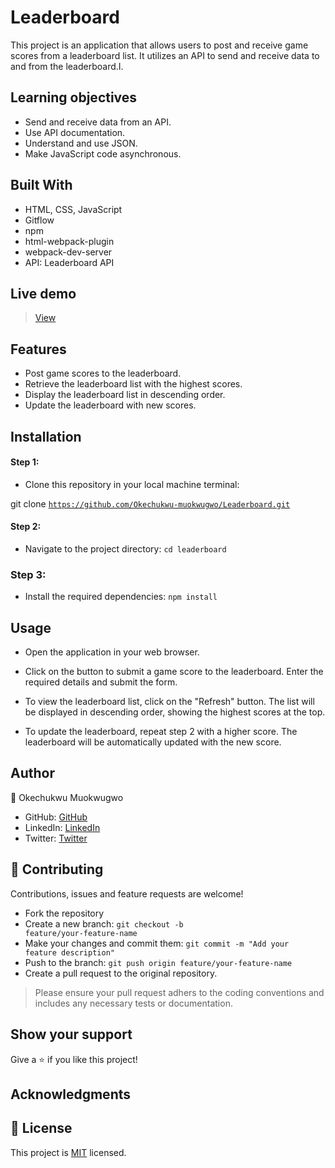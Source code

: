# Leaderboard
This project is an application that allows users to post and receive game scores from a leaderboard list. It utilizes an API to send and receive data to and from the leaderboard.I. 

 ## Learning objectives
- Send and receive data from an API.
- Use API documentation.
- Understand and use JSON.
- Make JavaScript code asynchronous.

## Built With

- HTML, CSS, JavaScript
- Gitflow
- npm
- html-webpack-plugin
- webpack-dev-server
- API: Leaderboard API

## Live demo
> [View](https://starlit-leaderboard.netlify.app/)

## Features
- Post game scores to the leaderboard.
- Retrieve the leaderboard list with the highest scores.
- Display the leaderboard list in descending order.
- Update the leaderboard with new scores.

## Installation

#### Step 1:
- Clone this repository in your local machine terminal:

git clone <code>https://github.com/Okechukwu-muokwugwo/Leaderboard.git</code>

#### Step 2:

- Navigate to the project directory:
<code>cd leaderboard</code>

### Step 3:
- Install the required dependencies:
<code>npm install</code>

## Usage
- Open the application in your web browser.

- Click on the button to submit a game score to the leaderboard. Enter the required details and submit the form.

- To view the leaderboard list, click on the "Refresh" button. The list will be displayed in descending order, showing the highest scores at the top.

- To update the leaderboard, repeat step 2 with a higher score. The leaderboard will be automatically updated with the new score.

## Author

👤 Okechukwu Muokwugwo

- GitHub: [GitHub](https://github.com/Okechukwu-muokwugwo)
- LinkedIn: [LinkedIn](https://www.linkedin.com/in/okeimuokwugwo/)
- Twitter: [Twitter](https://twitter.com/excel4eva)


## 🤝 Contributing

Contributions, issues and feature requests are welcome!
- Fork the repository
- Create a new branch:
<code>git checkout -b feature/your-feature-name</code>
- Make your changes and commit them:
<code>git commit -m "Add your feature description"</code>
- Push to the branch:
<code>git push origin feature/your-feature-name </code>
- Create a pull request to the original repository.

> Please ensure your pull request adhers to the coding conventions and includes any necessary tests or documentation.


## Show your support

Give a ⭐️ if you like this project!

## Acknowledgments

## 📝 License

This project is [MIT](./MIT.md) licensed.

